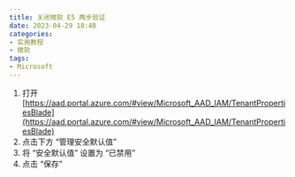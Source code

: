 ```yaml
---
title: 关闭微软 E5 两步验证
date: 2023-04-29 18:48
categories:
- 实用教程
- 微软
tags:
- Microsoft
---
```


1. 打开 [https://aad.portal.azure.com/#view/Microsoft_AAD_IAM/TenantPropertiesBlade](https://aad.portal.azure.com/#view/Microsoft_AAD_IAM/TenantPropertiesBlade)
2. 点击下方 “管理安全默认值”
3. 将 “安全默认值” 设置为 “已禁用”
4. 点击 “保存”